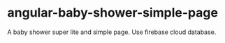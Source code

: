 # angular-baby-shower-simple-page
A baby shower super lite and simple page. Use firebase cloud database.
